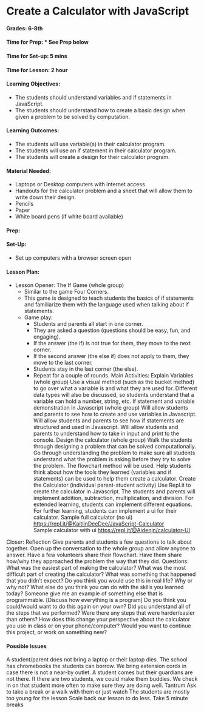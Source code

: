 # Create a Calculator with JavaScript
#### Grades: 6-8th
#### Time for Prep:  \* See Prep below
#### Time for Set-up: 5 mins
#### Time for Lesson: 2 hour
#### Learning Objectives: 
  * The students should understand variables and if statements in JavaScript. 
  * The students should understand how to create a basic design when given a problem to be solved by computation. 
#### Learning Outcomes: 
  * The students will use variable(s) in their calculator program.
  * The students will use an if statement in their calculator program.
  * The students will create a design for their calculator program.
#### Material Needed:
  * Laptops or Desktop computers with internet access
  * Handouts for the calculator problem and a sheet that will allow them to write down their design.
  * Pencils
  * Paper
  * White board pens (if white board available)
#### Prep:
#### Set-Up:
  * Set up computers with a browser screen open
#### Lesson Plan:
  * Lesson Opener: The If Game (whole group)
    * Similar to the game Four Corners.
    * This game is designed to teach students the basics of if statements and familiarize them with the language used when talking about if statements. 
    * Game play:
      * Students and parents all start in one corner. 
      * They are asked a question (questions should be easy, fun, and engaging).
      * If the answer (the if) is not true for them, they move to the next corner. 
      * If the second answer (the else if)  does not apply to them, they move to the last corner. 
      * Students stay in the last corner (the else). 
      * Repeat for a couple of rounds. 
Main Activities:
	Explain Variables (whole group)
		Use a visual method (such as the bucket method) to go over what a variable is and what they are used for.
		Different data types will also be discussed, so students understand that a variable can hold a number, string, etc.
	If statement and variable demonstration in Javascript (whole group)
		Will allow students and parents to see how to create and use variables in Javascript. 
		Will allow students and parents to see how if statements are structured and used in Javascript.
		Will allow students and parents to understand how to take in input and print to the console. 
	Design the calculator (whole group)
		Walk the students through designing a problem that can be solved computationally. 
		Go through understanding the problem to make sure all students understand what the problem is asking before they try to solve the problem.
		The flowchart method will be used.
		Help students think about how the tools they learned (variables and if statements) can be used to help them create a calculator.
	Create the Calculator (individual parent-student activity)
		Use Repl.it to create the calculator in Javascript.
		The students and parents will implement addition, subtraction, multiplication, and division.
		For extended learning, students can implement different equations.
		For further learning, students can implement a ui for their calculator.
		Sample full calculator (no ui) https://repl.it/@KaitlinDeeDee/JavaScript-Calculator  
		Sample calculator with ui
		https://repl.it/@Aidenjn/calculator-UI

Closer: Reflection
	Give parents and students a few questions to talk about together.
	Open up the conversation to the whole group and allow anyone to answer. 
	Have a few volunteers share their flowchart. Have them share how/why they approached the problem the way that they did.
	Questions:
		What was the easiest part of making the calculator? 
		What was the most difficult part of creating the calculator?
		What was something that happened that you didn’t expect?
		Do you think you would use this in real life? Why or why not?
		What else do you think you can do with the skills you learned today?
		Someone give me an example of something else that is programmable. [Discuss how everything is a program]
		Do you think you could/would want to do this again on your own?
		Did you understand all of the steps that we performed? Were there any steps that were harder/easier than others?
		How does this change your perspective about the calculator you use in class or on your phone/computer?
Would you want to continue this project, or work on something new?


#### Possible Issues
A student/parent does not bring a laptop or their laptop dies.
	The school has chromebooks the students can borrow.
	We bring extension cords in case there is not a near-by outlet.
A student comes but their guardians are not there.
	If there are two students, we could make them buddies.
	We check in on that student more often to make sure they are doing well.
Tantrum
	Ask to take a break or a walk with them or just watch
The students are mostly too young for the lesson
	Scale back our lesson to do less. 
	Take 5 minute breaks
